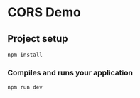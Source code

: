 # CORS Demo
## Project setup
```
npm install
```
### Compiles and runs your application
```
npm run dev
```